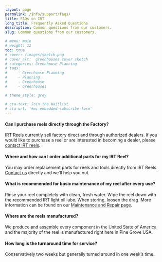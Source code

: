 ```yaml
---
layout: page
permalink: /info/support/faqs/
title: FAQs on IRT
long_title: Frequently Asked Questions
description: Common questions from our customers.
slug: Common questions from our customers.

# menu: main
# weight: 12
toc: true
# cover: /images/sketch.png
# cover_alt:  greenhouses cover sketch
# categories: Greenhouse Planning
# tags: 
#     - Greenhouse Planning
#     - Planning
#     - Greenhouse
#     - Greenhouses

# theme_style: grey

# cta-text: Join the Waitlist
# cta-url: '#mc-embedded-subscribe-form'
---
```

#### Can I purchase reels directly through the Factory?
IRT Reels currently sell factory direct and through authorized dealers. If you would like to purchase a reel or are interested in becoming a dealer, please [contact IRT reels](/info/contact/contact-us).

#### Where and how can I order additional parts for my IRT Reel?
You may order replacement parts for reels and tools directly from IRT Reels. [Contact us](/info/contact/contact-us) directly and we'll help you out.

#### What is recommended for basic maintenance of my reel after every use?
Rinse your reel completely with clean, fresh water. Wipe the reel down with the recommended IRT light oil lube. When storing, loosen the drag. More information can be found on our [Maintenance and Repair page](/info/support/maitenance-and-repair).

#### Where are the reels manufactured?
We produce and assemble every component in the United State of America and the majority of the reel is manufactured right here in Pine Grove USA. 

#### How long is the turnaround time for service?
Conservatively two weeks but generally turned around in one week’s time.

